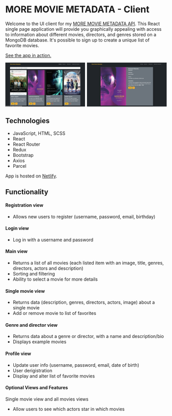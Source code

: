 # MORE MOVIE METADATA - Client

Welcome to the UI client for my <a href="https://github.com/hannesdonel/MMM">MORE MOVIE METADATA API</a>. This React single page application will provide you graphically appealing with access to information about different movies, directors, and genres stored on a MongoDB database.
It's possible to sign up to create a unique list of favorite movies.

<a href="https://more-movie-metadata.netlify.app/">See the app in action.</a>

<img src="./assets/example1.png" alt="Example Image 1" width="49.5%"><img width="1%"><img src="./assets/example2.png" alt="Example Image 2" width="49.5%">


## Technologies

- JavaScript, HTML, SCSS
- React
- React Router
- Redux
- Bootstrap
- Axios
- Parcel

App is hosted on <a href="https://www.netlify.com/">Netlify</a>.


## Functionality

#### Registration view
- Allows new users to register (username, password, email, birthday)

#### Login view
- Log in with a username and password

#### Main view
- Returns a list of all movies (each listed item with an image, title, genres, directors, actors and
description)
- Sorting and filtering
- Ability to select a movie for more details

#### Single movie view
- Returns data (description, genres, directors, actors, image) about a single movie
- Add or remove movie to list of favorites

#### Genre and director view
- Returns data about a genre or director, with a name and description/bio
- Displays example movies

#### Profile view
- Update user info (username, password, email, date of birth)
- User derigistration
- Display and alter list of favorite movies

#### Optional Views and Features
Single movie view and all movies views
- Allow users to see which actors star in which movies